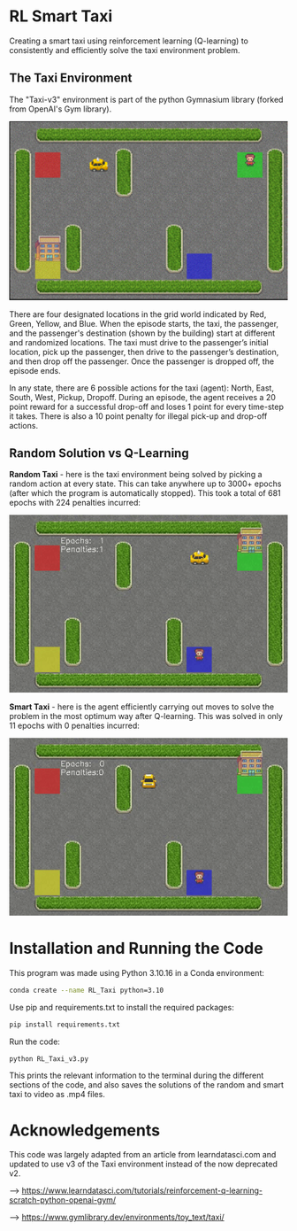 # RL Smart Taxi

Creating a smart taxi using reinforcement learning (Q-learning) to consistently and efficiently solve the taxi environment problem.


## The Taxi Environment

The "Taxi-v3" environment is part of the python Gymnasium library (forked from OpenAI's Gym library). 

<img src="images/taxi_env.png" width="600" />

There are four designated locations in the grid world indicated by Red, Green, Yellow, and Blue. When the episode starts, the taxi, the passenger, and the passenger's destination (shown by the building) start at different and randomized locations. The taxi must drive to the passenger’s initial location, pick up the passenger, then drive to the passenger’s destination, and then drop off the passenger. Once the passenger is dropped off, the episode ends. 

In any state, there are 6 possible actions for the taxi (agent): North, East, South, West, Pickup, Dropoff. During an episode, the agent receives a 20 point reward for a successful drop-off and loses 1 point for every time-step it takes. There is also a 10 point penalty for illegal pick-up and drop-off actions.


## Random Solution vs Q-Learning

**Random Taxi** - here is the taxi environment being solved  by picking a random action at every state. This can take anywhere up to 3000+ epochs (after which the program is automatically stopped). This took a total of 681 epochs with 224 penalties incurred:

<img src="https://github.com/AdithyaR7/RL-Smart-Taxi/blob/main/taxi_sol_vids/random_taxi.gif" width="600" />

**Smart Taxi** - here is the agent efficiently carrying out moves to solve the problem in the most optimum way after Q-learning. This was solved in only 11 epochs with 0 penalties incurred:

<img src="https://github.com/AdithyaR7/RL-Smart-Taxi/blob/main/taxi_sol_vids/smart_taxi.gif" width="600" />


# Installation and Running the Code

This program was made using Python 3.10.16 in a Conda environment:
```bash
conda create --name RL_Taxi python=3.10
```

Use pip and requirements.txt to install the required packages:
```bash
pip install requirements.txt

```

Run the code:
```bash
python RL_Taxi_v3.py
```

This prints the relevant information to the terminal during the different sections of the code, and also saves the solutions of the random and smart taxi to video as .mp4 files.




# Acknowledgements

This code was largely adapted from an article from learndatasci.com and updated to use v3 of the Taxi environment instead of the now deprecated v2.

--> https://www.learndatasci.com/tutorials/reinforcement-q-learning-scratch-python-openai-gym/ 

--> https://www.gymlibrary.dev/environments/toy_text/taxi/
